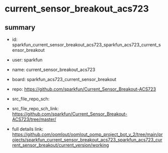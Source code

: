 # current_sensor_breakout_acs723
 
## summary 
* id: sparkfun_current_sensor_breakout_acs723_sparkfun_acs723_current_sensor_breakout
* user: sparkfun
* name: current_sensor_breakout_acs723
* board: sparkfun_acs723_current_sensor_breakout
* repo: https://github.com/sparkfun/Current_Sensor_Breakout-ACS723



* src_file_repo_sch: 
* src_file_repo_sch_link: https://github.com/sparkfun/Current_Sensor_Breakout-ACS723/tree/master/
* full details link: https://github.com/oomlout/oomlout_oomp_project_bot_v_2/tree/main/projects/sparkfun_current_sensor_breakout_acs723_sparkfun_acs723_current_sensor_breakout/current_version/working  







